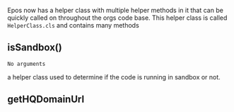 Epos now has a helper class with multiple helper methods in it that can be quickly called on throughout the orgs code base. This helper class is called `HelperClass.cls` and contains many methods

## isSandbox()
	No arguments
a helper class used to determine if the code is running in sandbox or not. 

## getHQDomainUrl

